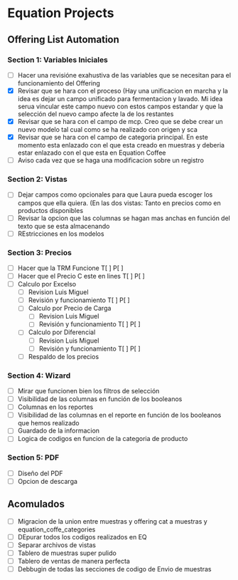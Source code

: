 # Equation Projects 

## Offering List Automation 

### Section 1: Variables Iniciales
 - [ ] Hacer una revisióne exahustiva de las variables que se necesitan para el funcionamiento del Offering
 - [x] Revisar que se hara con el proceso (Hay una unificacion en marcha y la idea es dejar un campo unificado para fermentacion y lavado. Mi idea serua vincular este campo nuevo con estos campos estandar y que la selección del nuevo campo afecte la de los restantes
 - [x] Revisar que se hara con el campo de mcp. Creo que se debe crear un nuevo modelo tal cual como se ha realizado con origen y sca
 - [x] Revisar que se hara con el campo de categoria principal. En este momento esta enlazado con el que esta creado en muestras y deberia estar enlazado con el que esta en Equation Coffee
 - [ ] Aviso cada vez que se haga una modificacion sobre un registro
### Section 2: Vistas
  - [ ] Dejar campos como opcionales para que Laura pueda escoger los campos que ella quiera. (En las dos vistas: Tanto en precios como en productos disponibles
  - [ ] Revisar la opcion que las columnas se hagan mas anchas en función del texto que se esta almacenando
  - [ ] REstricciones en los modelos
### Section 3: Precios
 - [ ] Hacer que la TRM Funcione T[ ] P[ ]
 - [ ] Hacer que el Precio C este en lines T[ ] P[ ]
 - [ ] Calculo por Excelso
     - [ ] Revision Luis Miguel
     - [ ] Revisión y funcionamiento T[ ] P[ ]
   - [ ] Calculo por Precio de Carga
     - [ ] Revision Luis Miguel
     - [ ] Revisión y funcionamiento T[ ] P[ ]
   - [ ] Calculo por Diferencial
     - [ ] Revision Luis Miguel
     - [ ] Revisión y funcionamiento T[ ] P[ ]
   - [ ] Respaldo de los precios 
### Section 4: Wizard
   - [ ] Mirar que funcionen bien los filtros de selección
   - [ ] Visibilidad de las columnas en función de los booleanos
   - [ ] Columnas en los reportes
   - [ ] Visibilidad de las columnas en el reporte en función de los booleanos que hemos realizado
   - [ ] Guardado de la informacion
   - [ ] Logica de codigos en funcion de la categoria de producto
### Section 5: PDF 
   - [ ] Diseño del PDF
   - [ ] Opcion de descarga

## Acomulados
   - [ ] Migracion de la union entre muestras y offering cat a muestras y equation_coffe_categories
   - [ ] DEpurar todos los codigos realizados en EQ
   - [ ] Separar archivos de vistas
   - [ ] Tablero de muestras super pulido
   - [ ] Tablero de ventas de manera perfecta
   - [ ] Debbugin de todas las secciones de codigo de Envio de muestras

